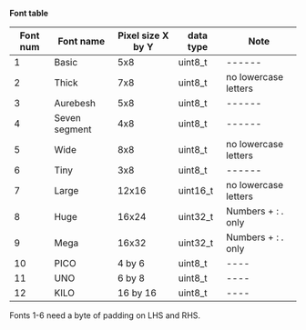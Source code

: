

**Font table**

| Font num | Font name | Pixel size X by Y | data type | Note |
| ------ | ------ | ------ | ------ |  ------ |
| 1 | Basic | 5x8 | uint8_t |   ------ |
| 2 | Thick   | 7x8 |  uint8_t |  no lowercase letters  |
| 3 | Aurebesh | 5x8 |  uint8_t | ------ |
| 4 | Seven segment | 4x8 |  uint8_t | ------ |
| 5 | Wide | 8x8 |  uint8_t | no lowercase letters |
| 6 | Tiny | 3x8 |  uint8_t   | ------ |
| 7 | Large | 12x16 | uint16_t |  no lowercase letters |
| 8 | Huge | 16x24 | uint32_t  | Numbers + : . only |
| 9 | Mega | 16x32 | uint32_t | Numbers + : . only |
| 10 | PICO | 4 by 6 |  uint8_t  | ----   |
| 11 | UNO | 6 by 8 |  uint8_t  | ----   |
| 12 | KILO | 16 by 16 |  uint8_t  | ----   |

Fonts 1-6 need a byte of padding on LHS and RHS.
